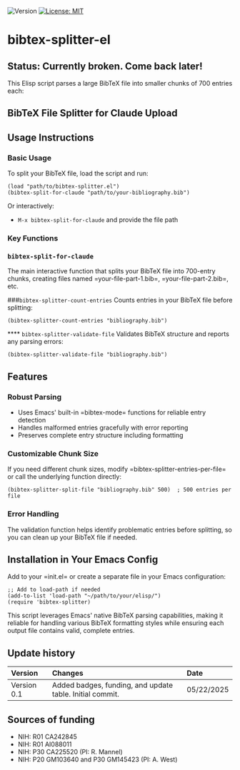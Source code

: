 ![Version](https://img.shields.io/static/v1?label=matplotlib-voice-in&message=0.0&color=brightcolor)
[![License: MIT](https://img.shields.io/badge/License-MIT-blue.svg)](https://opensource.org/licenses/MIT)
# bibtex-splitter-el

## Status: Currently broken. Come back later!

This Elisp script parses a large BibTeX file into smaller chunks of 700 entries each:

 
## BibTeX File Splitter for Claude Upload

## Usage Instructions

### Basic Usage
To split your BibTeX file, load the script and run:
```elisp
(load "path/to/bibtex-splitter.el")
(bibtex-split-for-claude "path/to/your-bibliography.bib")
```

Or interactively:
- `M-x bibtex-split-for-claude`  and provide the file path

### Key Functions

### `bibtex-split-for-claude`
The main interactive function that splits your BibTeX file into 700-entry chunks, creating files named =your-file-part-1.bib=, =your-file-part-2.bib=, etc.

###`bibtex-splitter-count-entries`
Counts entries in your BibTeX file before splitting:


```elisp
(bibtex-splitter-count-entries "bibliography.bib")
```

**** `bibtex-splitter-validate-file`
Validates BibTeX structure and reports any parsing errors:
```elisp
(bibtex-splitter-validate-file "bibliography.bib")
```

## Features

### Robust Parsing
- Uses Emacs' built-in =bibtex-mode= functions for reliable entry detection
- Handles malformed entries gracefully with error reporting
- Preserves complete entry structure including formatting

### Customizable Chunk Size
If you need different chunk sizes, modify =bibtex-splitter-entries-per-file= or call the underlying function directly:
```elisp
(bibtex-splitter-split-file "bibliography.bib" 500)  ; 500 entries per file
```

### Error Handling
The validation function helps identify problematic entries before splitting, so you can clean up your BibTeX file if needed.


## Installation in Your Emacs Config

Add to your =init.el= or create a separate file in your Emacs configuration:
```elisp
;; Add to load-path if needed
(add-to-list 'load-path "~/path/to/your/elisp/")
(require 'bibtex-splitter)
```

This script leverages Emacs' native BibTeX parsing capabilities, making it reliable for handling various BibTeX formatting styles while ensuring each output file contains valid, complete entries.


## Update history
|Version      | Changes                                                                                                                                                                         | Date                 |
|:-----------|:------------------------------------------------------------------------------------------------------------------------------------------|:--------------------|
| Version 0.1 |   Added badges, funding, and update table.  Initial commit.                                                                                                                | 05/22/2025  |
## Sources of funding
- NIH: R01 CA242845
- NIH: R01 AI088011
- NIH: P30 CA225520 (PI: R. Mannel)
- NIH: P20 GM103640 and P30 GM145423 (PI: A. West)
